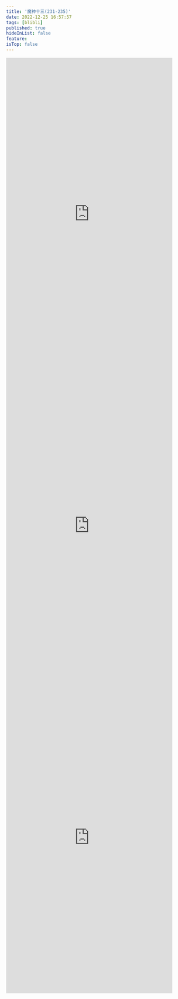 ```yaml
---
title: '魔神十三(231-235)'
date: 2022-12-25 16:57:57
tags: [blibli]
published: true
hideInList: false
feature: 
isTop: false
---
```

<iframe  
 height=850 
 width=90% 
 src="https://www.ixigua.com/iframe/7179532928911835683?autoplay=0" 
 frameborder=0  
 allowfullscreen>
 </iframe>
<iframe  
 height=850 
 width=90% 
 src="https://www.ixigua.com/iframe/7180313085520020006?autoplay=0" 
 frameborder=0  
 allowfullscreen>
 </iframe>
<iframe  
 height=850 
 width=90% 
 src="https://www.ixigua.com/iframe/7180936915665977895?autoplay=0"
 frameborder=0  
 allowfullscreen>
 </iframe>
<iframe  
 height=850 
 width=90% 
 src=""https://www.ixigua.com/iframe/7181061863462863418?autoplay=0"
 frameborder=0  
 allowfullscreen>
 </iframe>
<iframe  
 height=850 
 width=90% 
 src="" 
 frameborder=0  
 allowfullscreen>
 </iframe>
